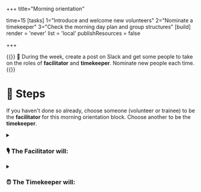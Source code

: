 +++
title="Morning orientation"

time=15
[tasks]
    1="Introduce and welcome new volunteers"
    2="Nominate a timekeeper"
    3="Check the morning day plan and group structures"
[build]
  render = 'never'
  list = 'local'
  publishResources = false

+++

{{<note title="Planning during the week" type="info">}}
🧭 During the week, create a post on Slack and get some people to take on the roles of **facilitator** and **timekeeper**. Nominate new people each time.
{{</note>}}

# 👣 Steps

If you haven't done so already, choose someone (volunteer or trainee) to be the **facilitator** for this morning orientation block. Choose another to be the **timekeeper**.

<details>
<summary>

### 🎙️ The Facilitator will:

</summary>

1. Assemble the entire group (all volunteers & all trainees) in a circle
1. Briefly welcome everyone with an announcement, like this:
   > 💬 "Morning everyone, Welcome to {{<our-name>}} {REGION}, this week we are working on {MODULE} {SPRINT} and we're currently working on {SUMMARISE THE TOPICS OF THE WEEK}"
1. Ask any newcomers to introduce themselves to the group, and welcome them.
1. Now check: is it the _start of a new module_? Is it sprint 1? If so, read out [the success criteria for the new module](../../../success).
1. Next go through the _morning day plan only_ (typically on the curriculum website) - and check the following things:

#### Facilitator Checklist

- [ ] Check the number of volunteers you have for the morning
- [ ] Check someone is leading each session
- [ ] Describe how any new activities works for the group
- [ ] Decide how best to allocate trainees and volunteers for a given block - most blocks will make this clear

</details>

<details>
<summary>

### ⏰ The Timekeeper will:

</summary>

- [ ] Announce the start of an activity and how long it will take (check everyone is listening)
- [ ] Manage any whole class timers that are used in an activity
- [ ] Give people a 10-minute wrap-up warning before the end of an activity
- [ ] Announce the end of an activity and what happens next
</details>

